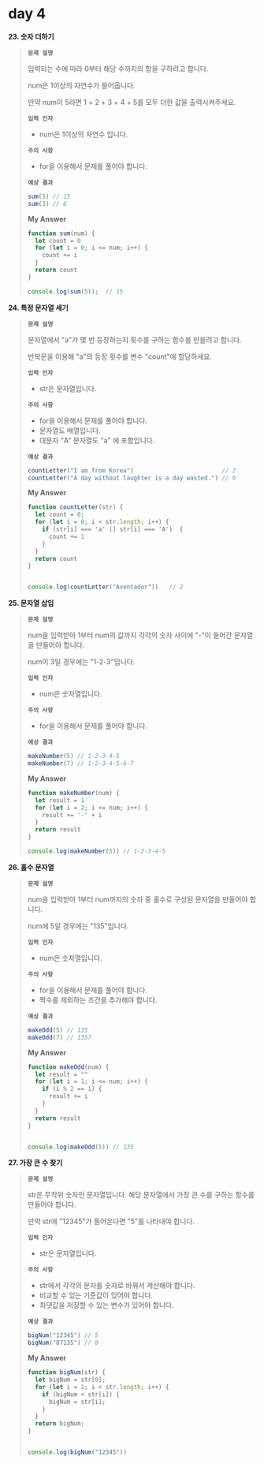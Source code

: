 # day 4

**23. 숫자 더하기**

> **`문제 설명`**
>
> 입력되는 수에 따라 0부터 해당 수까지의 합을 구하려고 합니다.
>
> num은 1이상의 자연수가 들어옵니다.
>
> 만약 num이 5라면 1 + 2 + 3 + 4 + 5를 모두 더한 값을 출력시켜주세요.
>
> **`입력 인자`**
>
> - num은 1이상의 자연수 입니다.
>
> **`주의 사항`**
>
> - for을 이용해서 문제를 풀어야 합니다.
>
> **`예상 결과`**
>
> ```jsx
> sum(5) // 15
> sum(3) // 6
> ```
>
> **My Answer**
>
> ```js
> function sum(num) {
>   let count = 0
>   for (let i = 0; i <= num; i++) {
>     count += i
>   }
>   return count
> }
> 
> console.log(sum(5));  // 15
> ```

**24. 특정 문자열 세기**

> **`문제 설명`**
>
> 문자열에서 "a"가 몇 번 등장하는지 횟수를 구하는 함수를 만들려고 합니다.
>
> 반복문을 이용해 "a"의 등장 횟수를 변수 "count"에 할당하세요.
>
> **`입력 인자`**
>
> - str은 문자열입니다.
>
> **`주의 사항`**
>
> - for을 이용해서 문제를 풀어야 합니다.
> - 문자열도 배열입니다.
> - 대문자 "A" 문자열도 "a" 에 포함입니다.
>
> **`예상 결과`**
>
> ```jsx
> countLetter("I am from Korea")                         // 2
> countLetter("A day without laughter is a day wasted.") // 6
> ```
>
> **My Answer**
>
> ```js
> function countLetter(str) {
> 	let count = 0;
>   for (let i = 0; i < str.length; i++) {
>     if (str[i] === 'a' || str[i] === 'A')  {
>       count += 1
>     }
>   }
>   return count
> }
> 
> 
> console.log(countLetter("Aventador"))   // 2
> ```

**25. 문자열 삽입**

> **`문제 설명`**
>
> num을 입력받아 1부터 num의 값까지 각각의 숫자 사이에 "-"이 들어간 문자열을 만들어야 합니다.
>
> num이 3일 경우에는 "1-2-3"입니다.
>
> **`입력 인자`**
>
> - num은 숫자열입니다.
>
> **`주의 사항`**
>
> - for을 이용해서 문제를 풀어야 합니다.
>
> **`예상 결과`**
>
> ```jsx
> makeNumber(5) // 1-2-3-4-5
> makeNumber(7) // 1-2-3-4-5-6-7
> ```
>
> **My Answer**
>
> ```js
> function makeNumber(num) {
>   let result = 1
>   for (let i = 2; i <= num; i++) {
>     result += '-' + i
>   }
>   return result
> }
> 
> console.log(makeNumber(5)) // 1-2-3-4-5
> ```

**26. 홀수 문자열**

> **`문제 설명`**
>
> num을 입력받아 1부터 num까지의 숫자 중 홀수로 구성된 문자열을 만들어야 합니다.
>
> num에 5일 경우에는 "135"입니다.
>
> **`입력 인자`**
>
> - num은 숫자열입니다.
>
> **`주의 사항`**
>
> - for을 이용해서 문제를 풀어야 합니다.
> - 짝수를 제외하는 조건을 추가해야 합니다.
>
> **`예상 결과`**
>
> ```jsx
> makeOdd(5) // 135
> makeOdd(7) // 1357
> ```
>
> **My Answer**
>
> ```js
> function makeOdd(num) {
>   let result = ""
>   for (let i = 1; i <= num; i++) {
>     if (i % 2 == 1) {
>       result += i
>     }
>   }
>   return result
> }
> 
> 
> console.log(makeOdd(5)) // 135
> ```

**27. 가장 큰 수 찾기**

> **`문제 설명`**
>
> str은 무작위 숫자인 문자열입니다.  해당 문자열에서 가장 큰 수를 구하는 함수를 만들어야 합니다.
>
> 만약 str에 "12345"가 들어온다면 "5"를 나타내야 합니다.
>
> **`입력 인자`**
>
> - str은 문자열입니다.
>
> **`주의 사항`**
>
> - str에서 각각의 문자를 숫자로 바꿔서 계산해야 합니다.
> - 비교할 수 있는 기준값이 있어야 합니다.
> - 최댓값을 저장할 수 있는 변수가 있어야 합니다.
>
> **`예상 결과`**
>
> ```jsx
> bigNum("12345") // 5
> bigNum("87135") // 8
> ```
>
> **My Answer**
>
> ```js
> function bigNum(str) {
>   let bigNum = str[0];
>   for (let i = 1; i < str.length; i++) {
>     if (bigNum < str[i]) {
>       bigNum = str[i];
>     } 
>   }
>   return bigNum;
> }
> 
> 
> console.log(bigNum("12345"))
> ```

